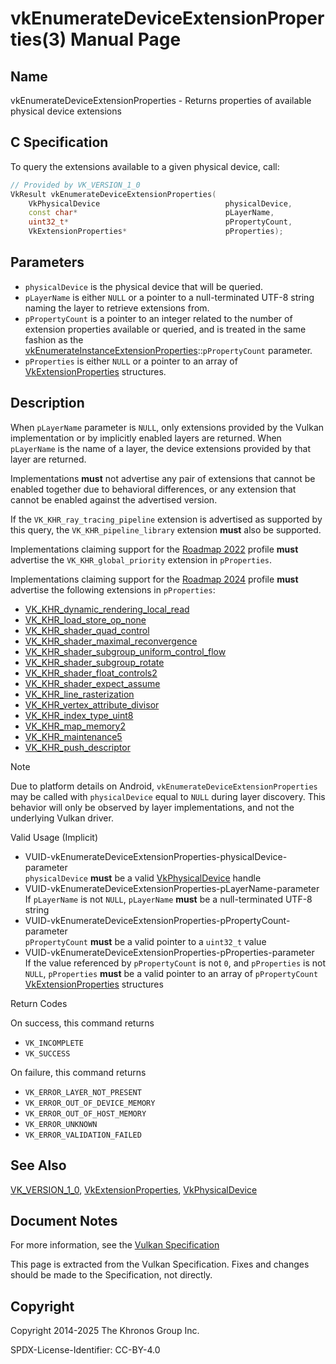 # vkEnumerateDeviceExtensionProperties(3) Manual Page

## Name

vkEnumerateDeviceExtensionProperties - Returns properties of available physical device extensions



## [](#_c_specification)C Specification

To query the extensions available to a given physical device, call:

```c++
// Provided by VK_VERSION_1_0
VkResult vkEnumerateDeviceExtensionProperties(
    VkPhysicalDevice                            physicalDevice,
    const char*                                 pLayerName,
    uint32_t*                                   pPropertyCount,
    VkExtensionProperties*                      pProperties);
```

## [](#_parameters)Parameters

- `physicalDevice` is the physical device that will be queried.
- `pLayerName` is either `NULL` or a pointer to a null-terminated UTF-8 string naming the layer to retrieve extensions from.
- `pPropertyCount` is a pointer to an integer related to the number of extension properties available or queried, and is treated in the same fashion as the [vkEnumerateInstanceExtensionProperties](https://registry.khronos.org/vulkan/specs/latest/man/html/vkEnumerateInstanceExtensionProperties.html)::`pPropertyCount` parameter.
- `pProperties` is either `NULL` or a pointer to an array of [VkExtensionProperties](https://registry.khronos.org/vulkan/specs/latest/man/html/VkExtensionProperties.html) structures.

## [](#_description)Description

When `pLayerName` parameter is `NULL`, only extensions provided by the Vulkan implementation or by implicitly enabled layers are returned. When `pLayerName` is the name of a layer, the device extensions provided by that layer are returned.

Implementations **must** not advertise any pair of extensions that cannot be enabled together due to behavioral differences, or any extension that cannot be enabled against the advertised version.

If the `VK_KHR_ray_tracing_pipeline` extension is advertised as supported by this query, the `VK_KHR_pipeline_library` extension **must** also be supported.

Implementations claiming support for the [Roadmap 2022](https://registry.khronos.org/vulkan/specs/latest/html/vkspec.html#roadmap-2022) profile **must** advertise the `VK_KHR_global_priority` extension in `pProperties`.

Implementations claiming support for the [Roadmap 2024](https://registry.khronos.org/vulkan/specs/latest/html/vkspec.html#roadmap-2024) profile **must** advertise the following extensions in `pProperties`:

- [VK\_KHR\_dynamic\_rendering\_local\_read](https://registry.khronos.org/vulkan/specs/latest/man/html/VK_KHR_dynamic_rendering_local_read.html)
- [VK\_KHR\_load\_store\_op\_none](https://registry.khronos.org/vulkan/specs/latest/man/html/VK_KHR_load_store_op_none.html)
- [VK\_KHR\_shader\_quad\_control](https://registry.khronos.org/vulkan/specs/latest/man/html/VK_KHR_shader_quad_control.html)
- [VK\_KHR\_shader\_maximal\_reconvergence](https://registry.khronos.org/vulkan/specs/latest/man/html/VK_KHR_shader_maximal_reconvergence.html)
- [VK\_KHR\_shader\_subgroup\_uniform\_control\_flow](https://registry.khronos.org/vulkan/specs/latest/man/html/VK_KHR_shader_subgroup_uniform_control_flow.html)
- [VK\_KHR\_shader\_subgroup\_rotate](https://registry.khronos.org/vulkan/specs/latest/man/html/VK_KHR_shader_subgroup_rotate.html)
- [VK\_KHR\_shader\_float\_controls2](https://registry.khronos.org/vulkan/specs/latest/man/html/VK_KHR_shader_float_controls2.html)
- [VK\_KHR\_shader\_expect\_assume](https://registry.khronos.org/vulkan/specs/latest/man/html/VK_KHR_shader_expect_assume.html)
- [VK\_KHR\_line\_rasterization](https://registry.khronos.org/vulkan/specs/latest/man/html/VK_KHR_line_rasterization.html)
- [VK\_KHR\_vertex\_attribute\_divisor](https://registry.khronos.org/vulkan/specs/latest/man/html/VK_KHR_vertex_attribute_divisor.html)
- [VK\_KHR\_index\_type\_uint8](https://registry.khronos.org/vulkan/specs/latest/man/html/VK_KHR_index_type_uint8.html)
- [VK\_KHR\_map\_memory2](https://registry.khronos.org/vulkan/specs/latest/man/html/VK_KHR_map_memory2.html)
- [VK\_KHR\_maintenance5](https://registry.khronos.org/vulkan/specs/latest/man/html/VK_KHR_maintenance5.html)
- [VK\_KHR\_push\_descriptor](https://registry.khronos.org/vulkan/specs/latest/man/html/VK_KHR_push_descriptor.html)

Note

Due to platform details on Android, `vkEnumerateDeviceExtensionProperties` may be called with `physicalDevice` equal to `NULL` during layer discovery. This behavior will only be observed by layer implementations, and not the underlying Vulkan driver.

Valid Usage (Implicit)

- [](#VUID-vkEnumerateDeviceExtensionProperties-physicalDevice-parameter)VUID-vkEnumerateDeviceExtensionProperties-physicalDevice-parameter  
  `physicalDevice` **must** be a valid [VkPhysicalDevice](https://registry.khronos.org/vulkan/specs/latest/man/html/VkPhysicalDevice.html) handle
- [](#VUID-vkEnumerateDeviceExtensionProperties-pLayerName-parameter)VUID-vkEnumerateDeviceExtensionProperties-pLayerName-parameter  
  If `pLayerName` is not `NULL`, `pLayerName` **must** be a null-terminated UTF-8 string
- [](#VUID-vkEnumerateDeviceExtensionProperties-pPropertyCount-parameter)VUID-vkEnumerateDeviceExtensionProperties-pPropertyCount-parameter  
  `pPropertyCount` **must** be a valid pointer to a `uint32_t` value
- [](#VUID-vkEnumerateDeviceExtensionProperties-pProperties-parameter)VUID-vkEnumerateDeviceExtensionProperties-pProperties-parameter  
  If the value referenced by `pPropertyCount` is not `0`, and `pProperties` is not `NULL`, `pProperties` **must** be a valid pointer to an array of `pPropertyCount` [VkExtensionProperties](https://registry.khronos.org/vulkan/specs/latest/man/html/VkExtensionProperties.html) structures

Return Codes

On success, this command returns

- `VK_INCOMPLETE`
- `VK_SUCCESS`

On failure, this command returns

- `VK_ERROR_LAYER_NOT_PRESENT`
- `VK_ERROR_OUT_OF_DEVICE_MEMORY`
- `VK_ERROR_OUT_OF_HOST_MEMORY`
- `VK_ERROR_UNKNOWN`
- `VK_ERROR_VALIDATION_FAILED`

## [](#_see_also)See Also

[VK\_VERSION\_1\_0](https://registry.khronos.org/vulkan/specs/latest/man/html/VK_VERSION_1_0.html), [VkExtensionProperties](https://registry.khronos.org/vulkan/specs/latest/man/html/VkExtensionProperties.html), [VkPhysicalDevice](https://registry.khronos.org/vulkan/specs/latest/man/html/VkPhysicalDevice.html)

## [](#_document_notes)Document Notes

For more information, see the [Vulkan Specification](https://registry.khronos.org/vulkan/specs/latest/html/vkspec.html#vkEnumerateDeviceExtensionProperties)

This page is extracted from the Vulkan Specification. Fixes and changes should be made to the Specification, not directly.

## [](#_copyright)Copyright

Copyright 2014-2025 The Khronos Group Inc.

SPDX-License-Identifier: CC-BY-4.0